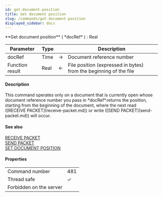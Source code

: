 ```yaml
---
id: get-document-position
title: Get document position
slug: /commands/get-document-position
displayed_sidebar: docs
---
```


<!--REF #_command_.Get document position.Syntax-->**Get document position** ( *docRef* ) : Real<!-- END REF-->
<!--REF #_command_.Get document position.Params-->
| Parameter | Type |  | Description |
| --- | --- | --- | --- |
| docRef | Time | &#8594;  | Document reference number |
| Function result | Real | &#8592; | File position (expressed in bytes) from the beginning of the file |

<!-- END REF-->

#### Description 

<!--REF #_command_.Get document position.Summary-->This command operates only on a document that is currently open whose document reference number you pass in *docRef*.<!-- END REF-->returns the position, starting from the beginning of the document, where the next read ([RECEIVE PACKET](receive-packet.md)) or write ([SEND PACKET](send-packet.md)) will occur.

#### See also 

[RECEIVE PACKET](receive-packet.md)  
[SEND PACKET](send-packet.md)  
[SET DOCUMENT POSITION](set-document-position.md)  

#### Properties
|  |  |
| --- | --- |
| Command number | 481 |
| Thread safe | &check; |
| Forbidden on the server ||


